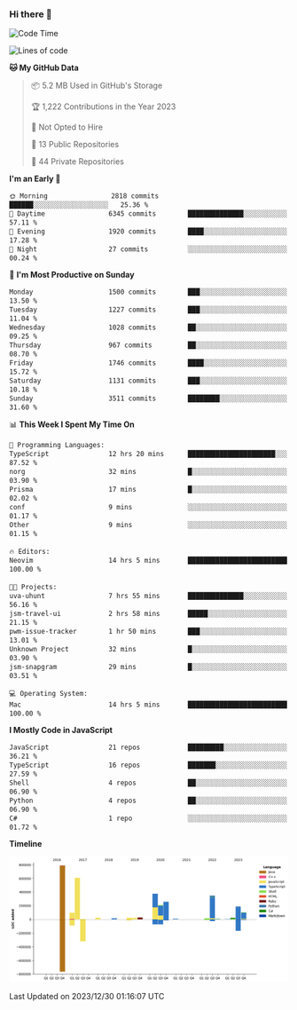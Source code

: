 ### Hi there 👋

<!--
**Clumsy-Coder/Clumsy-Coder** is a ✨ _special_ ✨ repository because its `README.md` (this file) appears on your GitHub profile.

Here are some ideas to get you started:

- 🔭 I’m currently working on ...
- 🌱 I’m currently learning ...
- 👯 I’m looking to collaborate on ...
- 🤔 I’m looking for help with ...
- 💬 Ask me about ...
- 📫 How to reach me: ...
- 😄 Pronouns: ...
- ⚡ Fun fact: ...
-->

<!-- anmol098/waka-readme-stats -->
<!--START_SECTION:waka-->
![Code Time](http://img.shields.io/badge/Code%20Time-553%20hrs%2044%20mins-blue)

![Lines of code](https://img.shields.io/badge/From%20Hello%20World%20I%27ve%20Written-3.1%20million%20lines%20of%20code-blue)

**🐱 My GitHub Data** 

> 📦 5.2 MB Used in GitHub's Storage 
 > 
> 🏆 1,222 Contributions in the Year 2023
 > 
> 🚫 Not Opted to Hire
 > 
> 📜 13 Public Repositories 
 > 
> 🔑 44 Private Repositories 
 > 
**I'm an Early 🐤** 

```text
🌞 Morning                2818 commits        ██████░░░░░░░░░░░░░░░░░░░   25.36 % 
🌆 Daytime                6345 commits        ██████████████░░░░░░░░░░░   57.11 % 
🌃 Evening                1920 commits        ████░░░░░░░░░░░░░░░░░░░░░   17.28 % 
🌙 Night                  27 commits          ░░░░░░░░░░░░░░░░░░░░░░░░░   00.24 % 
```
📅 **I'm Most Productive on Sunday** 

```text
Monday                   1500 commits        ███░░░░░░░░░░░░░░░░░░░░░░   13.50 % 
Tuesday                  1227 commits        ███░░░░░░░░░░░░░░░░░░░░░░   11.04 % 
Wednesday                1028 commits        ██░░░░░░░░░░░░░░░░░░░░░░░   09.25 % 
Thursday                 967 commits         ██░░░░░░░░░░░░░░░░░░░░░░░   08.70 % 
Friday                   1746 commits        ████░░░░░░░░░░░░░░░░░░░░░   15.72 % 
Saturday                 1131 commits        ███░░░░░░░░░░░░░░░░░░░░░░   10.18 % 
Sunday                   3511 commits        ████████░░░░░░░░░░░░░░░░░   31.60 % 
```


📊 **This Week I Spent My Time On** 

```text
💬 Programming Languages: 
TypeScript               12 hrs 20 mins      ██████████████████████░░░   87.52 % 
norg                     32 mins             █░░░░░░░░░░░░░░░░░░░░░░░░   03.90 % 
Prisma                   17 mins             █░░░░░░░░░░░░░░░░░░░░░░░░   02.02 % 
conf                     9 mins              ░░░░░░░░░░░░░░░░░░░░░░░░░   01.17 % 
Other                    9 mins              ░░░░░░░░░░░░░░░░░░░░░░░░░   01.15 % 

🔥 Editors: 
Neovim                   14 hrs 5 mins       █████████████████████████   100.00 % 

🐱‍💻 Projects: 
uva-uhunt                7 hrs 55 mins       ██████████████░░░░░░░░░░░   56.16 % 
jsm-travel-ui            2 hrs 58 mins       █████░░░░░░░░░░░░░░░░░░░░   21.15 % 
pwm-issue-tracker        1 hr 50 mins        ███░░░░░░░░░░░░░░░░░░░░░░   13.01 % 
Unknown Project          32 mins             █░░░░░░░░░░░░░░░░░░░░░░░░   03.90 % 
jsm-snapgram             29 mins             █░░░░░░░░░░░░░░░░░░░░░░░░   03.51 % 

💻 Operating System: 
Mac                      14 hrs 5 mins       █████████████████████████   100.00 % 
```

**I Mostly Code in JavaScript** 

```text
JavaScript               21 repos            █████████░░░░░░░░░░░░░░░░   36.21 % 
TypeScript               16 repos            ███████░░░░░░░░░░░░░░░░░░   27.59 % 
Shell                    4 repos             ██░░░░░░░░░░░░░░░░░░░░░░░   06.90 % 
Python                   4 repos             ██░░░░░░░░░░░░░░░░░░░░░░░   06.90 % 
C#                       1 repo              ░░░░░░░░░░░░░░░░░░░░░░░░░   01.72 % 
```



**Timeline**

![Lines of Code chart](https://raw.githubusercontent.com/Clumsy-Coder/Clumsy-Coder/main/assets/bar_graph.png)


 Last Updated on 2023/12/30 01:16:07 UTC
<!--END_SECTION:waka-->
